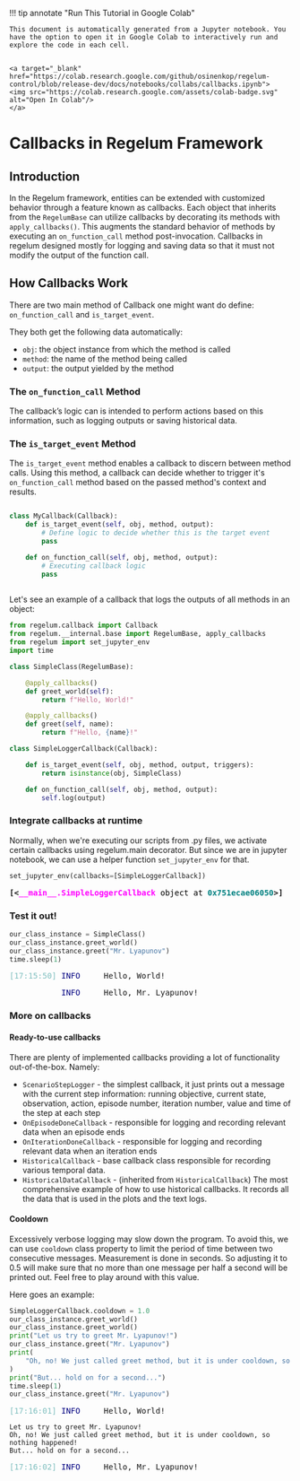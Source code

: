 
!!! tip annotate "Run This Tutorial in Google Colab"

    This document is automatically generated from a Jupyter notebook. You have the option to open it in Google Colab to interactively run and explore the code in each cell.


    <a target="_blank" href="https://colab.research.google.com/github/osinenkop/regelum-control/blob/release-dev/docs/notebooks/collabs/callbacks.ipynb">
    <img src="https://colab.research.google.com/assets/colab-badge.svg" alt="Open In Colab"/>
    </a>
# Callbacks in Regelum Framework

## Introduction

In the Regelum framework, entities can be extended with customized behavior through a feature known as callbacks. Each object that inherits from the `RegelumBase` can utilize callbacks by decorating its methods with `apply_callbacks()`. This augments the standard behavior of methods by executing an `on_function_call` method post-invocation. Callbacks in regelum designed mostly for logging and saving data so that it must not modify the output of the function call.

## How Callbacks Work
There are two main method of Callback one might want do define:  `on_function_call` and `is_target_event`.

They both get the following data automatically:

- `obj`: the object instance from which the method is called
- `method`: the name of the method being called
- `output`: the output yielded by the method

### The `on_function_call` Method

The callback’s logic can is intended to perform actions based on this information, such as logging outputs or saving historical data.

### The `is_target_event` Method

The `is_target_event` method enables a callback to discern between method calls.
Using this method, a callback can decide whether to trigger it's `on_function_call` method based on the passed method's context and results.

```python

class MyCallback(Callback):
    def is_target_event(self, obj, method, output):
        # Define logic to decide whether this is the target event
        pass

    def on_function_call(self, obj, method, output):
        # Executing callback logic
        pass
        
```

Let's see an example of a callback that logs the outputs of all methods in an object:


```python
from regelum.callback import Callback
from regelum.__internal.base import RegelumBase, apply_callbacks
from regelum import set_jupyter_env
import time
```


```python
class SimpleClass(RegelumBase):

    @apply_callbacks()
    def greet_world(self):
        return f"Hello, World!"

    @apply_callbacks()
    def greet(self, name):
        return f"Hello, {name}!"
```


```python
class SimpleLoggerCallback(Callback):

    def is_target_event(self, obj, method, output, triggers):
        return isinstance(obj, SimpleClass)

    def on_function_call(self, obj, method, output):
        self.log(output)
```

### Integrate callbacks at runtime

Normally, when we're executing our scripts from .py files, we activate certain callbacks using regelum.main decorator. But since we are in jupyter notebook, we can use a helper function `set_jupyter_env` for that.


```python
set_jupyter_env(callbacks=[SimpleLoggerCallback])
```


<pre style="white-space:pre;overflow-x:auto;line-height:normal;font-family:Menlo,'DejaVu Sans Mono',consolas,'Courier New',monospace"><span style="font-weight: bold">[&lt;</span><span style="color: #ff00ff; text-decoration-color: #ff00ff; font-weight: bold">__main__.SimpleLoggerCallback</span><span style="color: #000000; text-decoration-color: #000000"> object at </span><span style="color: #008080; text-decoration-color: #008080; font-weight: bold">0x751ecae06050</span><span style="font-weight: bold">&gt;]</span>
</pre>



### Test it out!


```python
our_class_instance = SimpleClass()
our_class_instance.greet_world()
our_class_instance.greet("Mr. Lyapunov")
time.sleep(1)
```


<pre style="white-space:pre;overflow-x:auto;line-height:normal;font-family:Menlo,'DejaVu Sans Mono',consolas,'Courier New',monospace"><span style="color: #7fbfbf; text-decoration-color: #7fbfbf">[17:15:50] </span><span style="color: #000080; text-decoration-color: #000080">INFO    </span> Hello, World!                                                                   <a href="file:///tmp/ipykernel_3622409/1299929562.py" target="_blank"><span style="color: #7f7f7f; text-decoration-color: #7f7f7f">1299929562.py</span></a><span style="color: #7f7f7f; text-decoration-color: #7f7f7f">:</span><a href="file:///tmp/ipykernel_3622409/1299929562.py#7" target="_blank"><span style="color: #7f7f7f; text-decoration-color: #7f7f7f">7</span></a>
</pre>




<pre style="white-space:pre;overflow-x:auto;line-height:normal;font-family:Menlo,'DejaVu Sans Mono',consolas,'Courier New',monospace"><span style="color: #7fbfbf; text-decoration-color: #7fbfbf">           </span><span style="color: #000080; text-decoration-color: #000080">INFO    </span> Hello, Mr. Lyapunov!                                                            <a href="file:///tmp/ipykernel_3622409/1299929562.py" target="_blank"><span style="color: #7f7f7f; text-decoration-color: #7f7f7f">1299929562.py</span></a><span style="color: #7f7f7f; text-decoration-color: #7f7f7f">:</span><a href="file:///tmp/ipykernel_3622409/1299929562.py#7" target="_blank"><span style="color: #7f7f7f; text-decoration-color: #7f7f7f">7</span></a>
</pre>



### More on callbacks

#### Ready-to-use callbacks

There are plenty of implemented callbacks providing a lot of functionality out-of-the-box. Namely:

- `ScenarioStepLogger` - the simplest callback, it just prints out a message with the current step information: running objective, current state, observation, action, episode number, iteration number, value and time of the step at each step
- `OnEpisodeDoneCallback` - responsible for logging and recording relevant data when an episode ends
- `OnIterationDoneCallback` - responsible for logging and recording relevant data when an iteration ends
- `HistoricalCallback`  - base callback class responsible for recording various temporal data.
- `HistoricalDataCallback` - (inherited from `HistoricalCallback`) The most comprehensive example of how to use historical callbacks. It records all the data that is used in the plots and the text logs.

#### Cooldown

Excessively verbose logging may slow down the program. To avoid this, we can use `cooldown` class property to limit the period of time between two consecutive messages. Measurement is done in seconds. So adjusting it to 0.5 will make sure that no more than one message per half a second will be printed out. Feel free to play around with this value. 

Here goes an example:


```python
SimpleLoggerCallback.cooldown = 1.0
our_class_instance.greet_world()
our_class_instance.greet_world()
print("Let us try to greet Mr. Lyapunov!")
our_class_instance.greet("Mr. Lyapunov")
print(
    "Oh, no! We just called greet method, but it is under cooldown, so nothing happened!"
)
print("But... hold on for a second...")
time.sleep(1)
our_class_instance.greet("Mr. Lyapunov")
```


<pre style="white-space:pre;overflow-x:auto;line-height:normal;font-family:Menlo,'DejaVu Sans Mono',consolas,'Courier New',monospace"><span style="color: #7fbfbf; text-decoration-color: #7fbfbf">[17:16:01] </span><span style="color: #000080; text-decoration-color: #000080">INFO    </span> Hello, World!                                                                   <a href="file:///tmp/ipykernel_3622409/1299929562.py" target="_blank"><span style="color: #7f7f7f; text-decoration-color: #7f7f7f">1299929562.py</span></a><span style="color: #7f7f7f; text-decoration-color: #7f7f7f">:</span><a href="file:///tmp/ipykernel_3622409/1299929562.py#7" target="_blank"><span style="color: #7f7f7f; text-decoration-color: #7f7f7f">7</span></a>
</pre>



    Let us try to greet Mr. Lyapunov!
    Oh, no! We just called greet method, but it is under cooldown, so nothing happened!
    But... hold on for a second...



<pre style="white-space:pre;overflow-x:auto;line-height:normal;font-family:Menlo,'DejaVu Sans Mono',consolas,'Courier New',monospace"><span style="color: #7fbfbf; text-decoration-color: #7fbfbf">[17:16:02] </span><span style="color: #000080; text-decoration-color: #000080">INFO    </span> Hello, Mr. Lyapunov!                                                            <a href="file:///tmp/ipykernel_3622409/1299929562.py" target="_blank"><span style="color: #7f7f7f; text-decoration-color: #7f7f7f">1299929562.py</span></a><span style="color: #7f7f7f; text-decoration-color: #7f7f7f">:</span><a href="file:///tmp/ipykernel_3622409/1299929562.py#7" target="_blank"><span style="color: #7f7f7f; text-decoration-color: #7f7f7f">7</span></a>
</pre>


